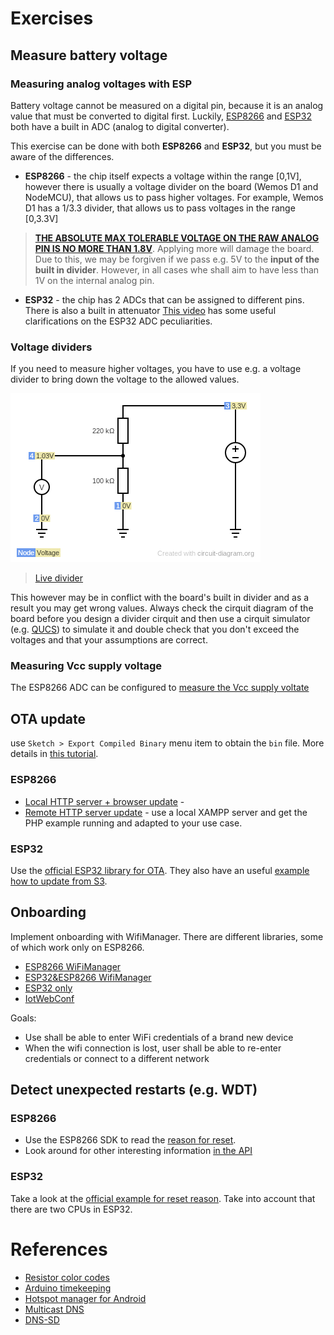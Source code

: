 # Exercises

## Measure battery voltage

### Measuring analog voltages with ESP
Battery voltage cannot be measured on a digital pin, because it is an analog value that must be converted to digital first. Luckily, [ESP8266](https://www.espressif.com/sites/default/files/documentation/0a-esp8266ex_datasheet_en.pdf) and [ESP32](https://docs.espressif.com/projects/esp-idf/en/latest/api-reference/peripherals/adc.html) both have a built in ADC (analog to digital converter). 

This exercise can be done with both **ESP8266** and **ESP32**, but you must be aware of the differences.
- **ESP8266** - the chip itself expects a voltage within the range [0,1V], however there is usually a voltage divider on the board (Wemos D1 and NodeMCU), that allows us to pass higher voltages. For example, Wemos D1 has a 1/3.3 divider, that allows us to pass voltages in the range [0,3.3V]

> [**THE ABSOLUTE MAX TOLERABLE VOLTAGE ON THE RAW ANALOG PIN IS NO MORE THAN 1.8V**](https://www.esp8266.com/viewtopic.php?f=5&t=5556). Applying more will damage the board. Due to this, we may be forgiven if we pass e.g. 5V to the **input of the built in divider**. However, in all cases whe shall aim to have less than 1V on the internal analog pin. 

- **ESP32** - the chip has 2 ADCs that can be assigned to different pins. There is also a built in attenuator
[This video](https://www.youtube.com/watch?v=RlKMJknsNpo) has some useful clarifications on the ESP32 ADC peculiarities.

### Voltage dividers
If you need to measure higher voltages, you have to use e.g. a voltage divider to bring down the voltage to the allowed values.

![Voltage divider](divider_simulation.png "Voltage divider")
> [Live divider](https://crcit.net/c/9a0ef05f)

This however may be in conflict with the board's built in divider and as a result you may get wrong values. Always check the cirquit diagram of the board before you design a divider cirquit and then use a cirquit simulator (e.g. [QUCS](http://qucs.sourceforge.net/)) to simulate it and double check that you don't exceed the voltages and that your assumptions are correct. 

### Measuring Vcc supply voltage
The ESP8266 ADC can be configured to [measure the Vcc supply voltate](https://arduino-esp8266.readthedocs.io/en/latest/reference.html#analog-input)

## OTA update
use `Sketch > Export Compiled Binary` menu item to obtain the `bin` file. More details in [this tutorial](https://randomnerdtutorials.com/bin-binary-files-sketch-arduino-ide/).

### ESP8266
* [Local HTTP server + browser update](https://github.com/esp8266/Arduino/tree/2.3.0/doc/ota_updates#web-browser) - 
* [Remote HTTP server update](https://github.com/esp8266/Arduino/tree/2.3.0/doc/ota_updates#http-server) - use a local XAMPP server and get the PHP example running and adapted to your use case.

### ESP32
Use the [official ESP32 library for OTA](https://github.com/espressif/arduino-esp32/tree/master/libraries/Update). They also have an useful [example how to update from S3](https://github.com/espressif/arduino-esp32/blob/master/libraries/Update/examples/AWS_S3_OTA_Update/AWS_S3_OTA_Update.ino).



## Onboarding
Implement onboarding with WifiManager. There are different libraries, some of which work only on ESP8266.
* [ESP8266 WiFiManager](https://github.com/tzapu/WiFiManager)
* [ESP32&ESP8266 WifiManager](https://github.com/zhouhan0126/WIFIMANAGER-ESP32) 
* [ESP32 only](https://github.com/tonyp7/esp32-wifi-manager)
* [IotWebConf](https://github.com/prampec/IotWebConf)

Goals:
  * Use shall be able to enter WiFi credentials of a brand new device
  * When the wifi connection is lost, user shall be able to re-enter credentials or connect to a different network

## Detect unexpected restarts (e.g. WDT)
### ESP8266
* Use the ESP8266 SDK to read the [reason for reset](https://www.espressif.com/sites/default/files/documentation/esp8266_reset_causes_and_common_fatal_exception_causes_en.pdf).
* Look around for other interesting information [in the API](https://github.com/esp8266/Arduino/blob/61cd8d83859524db0066a647de3de3f6a0039bb2/libraries/esp8266/examples/TestEspApi/TestEspApi.ino)

### ESP32
Take a look at the [official example for reset reason](https://github.com/espressif/arduino-esp32/blob/master/libraries/ESP32/examples/ResetReason/ResetReason.ino). Take into account that there are two CPUs in ESP32.


# References
* [Resistor color codes](https://www.digikey.com/en/resources/conversion-calculators/conversion-calculator-resistor-color-code-5-band)
* [Arduino timekeeping](http://www.instructables.com/id/TESTED-Timekeeping-on-ESP8266-Arduino-Uno-WITHOUT-/)
* [Hotspot manager for Android](https://play.google.com/store/apps/details?id=com.etustudio.android.hotspotmanager&hl=en)
* [Multicast DNS](https://en.wikipedia.org/wiki/Multicast_DNS)
* [DNS-SD](http://www.dns-sd.org/)
